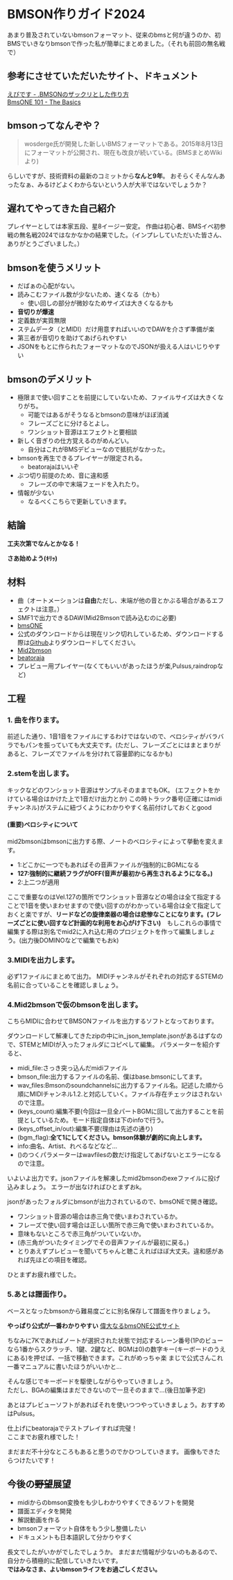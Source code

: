 # BMSON作りガイド2024
あまり普及されていないbmsonフォーマット、従来のbmsと何が違うのか、初BMSでいきなりbmsonで作った私が簡単にまとめました。（それも前回の無名戦で）
## 参考にさせていただいたサイト、ドキュメント
[えびです - .BMSONのザックリとした作り方](https://hackmd.io/@ebideath/BJT-vBVfs)  
[BmsONE 101 - The Basics](https://docs.google.com/document/d/178FvK-rVAcc-ZK5ls6gnMmaIphFmwF78JWIL8kRiGXA/edit#heading=h.vt3wr26clq0k)
## bmsonってなんぞや？
> wosderge氏が開発した新しいBMSフォーマットである。2015年8月13日にフォーマットが公開され、現在も改良が続いている。(BMSまとめWikiより)

らしいですが、技術資料の最新のコミットから**なんと9年**。
おそらくそんなんあったなぁ、みるけどよくわからないという人が大半ではないでしょうか？
## 遅れてやってきた自己紹介
プレイヤーとしては本家五段、星8イージー安定。
作曲は初心者、BMSイベ初参戦の無名戦2024ではなかなかの結果でした。（インプレしていただいた皆さん、ありがとうございました。）
## bmsonを使うメリット
* だばぁの心配がない。
* 読みこむファイル数が少ないため、速くなる（かも）
    * 使い回しの部分が微妙なためサイズは大きくなるかも
* **音切りが爆速**
* 定義数が実質無限
* ステムデータ（とMIDI）だけ用意すればいいのでDAWを介さず準備が楽
* 第三者が音切りを助けてあげられやすい
* JSONをもとに作られたフォーマットなのでJSONが扱える人はいじりやすい
## bmsonのデメリット
* 極限まで使い回すことを前提にしていないため、ファイルサイズは大きくなりがち。
    * 可能ではあるがそうなるとbmsonの意味がほぼ消滅
    * フレーズごとに分けるとよし。
    * ワンショット音源はエフェクトと要相談
* 新しく音ぎりの仕方覚えるのがめんどい。
    * 自分はこれがBMSデビューなので抵抗がなかった。
* bmsonを再生できるプレイヤーが限定される。
    * beatorajaはいいぞ
* ぶつ切り前提のため、音に違和感
    * フレーズの中で末端フェードを入れたり。
* 情報が少ない
    * なるべくこちらで更新していきます。
## 結論
**工夫次第でなんとかなる！**

**さあ始めよう(ｷﾘｯ)**


## 材料
* 曲（オートメーションは**自由**ただし、末端が他の音とかぶる場合があるエフェクトは注意。）
* SMF1で出力できるDAW(Mid2Bmsonで読み込むのに必要)
* [bmsONE](https://excln.github.io/bmsone.html)
* 公式のダウンロードからは現在リンク切れしているため、ダウンロードする際は[Github](https://github.com/excln/BmsONE/releases/tag/beta_021)よりダウンロードしてください。
* [Mid2bmson](https://ogut.sakura.ne.jp/mid2bmson.html)
* [beatoraja](https://mocha-repository.info/download.php)
* プレビュー用プレイヤー(なくてもいいがあったほうが楽,Pulsus,raindropなど)

## 工程
### 1. 曲を作ります。
前述した通り、1音1音をファイルにするわけではないので、ベロシティがバラバラでもパンを振っていても大丈夫です。(ただし、フレーズごとにはまとまりがあると、フレーズでファイルを分けれて容量節約になるかも)
### 2.stemを出します。
キックなどのワンショット音源はサンプルそのままでもOK。
(エフェクトをかけている場合はかけた上で1音だけ出力とか)
この時トラック番号(正確にはmidiチャンネル)がステムに紐づくようにわかりやすく名前付けしておくとgood
#### (重要)ベロシティについて
mid2bmsonはbmsonに出力する際、ノートのベロシティによって挙動を変えます。
* 1:どこかに一つでもあればその音声ファイルが強制的にBGMになる
* **127:強制的に継続フラグがOFF(音声が最初から再生されるようになる。)**
* 2:上二つが適用

ここで重要なのはVel.127の箇所でワンショット音源などの場合は全て指定することで1音を使いまわせますので使い回すのがわかっている場合は全て指定しておくと楽ですが、**リードなどの旋律楽器の場合は悲惨なことになります。(フレーズごとに使い回すなど計画的な利用をお心がけ下さい)**　もしこれらの事情で編集する際は別名でmid2に入れ込む用のプロジェクトを作って編集しましょう。(出力後DOMINOなどで編集でもおk)
### 3.MIDIを出力します。
必ず1ファイルにまとめて出力。
MIDIチャンネルがそれぞれの対応するSTEMの名前に合っていることを確認しましょう。
### 4.Mid2bmsonで仮のbmsonを出します。
こちらMIDIに合わせてBMSONファイルを出力するソフトとなっております。

ダウンロードして解凍してきたzipの中にin_json_template.jsonがあるはずなので、STEMとMIDIが入ったフォルダにコピペして編集。
パラメーターを紹介すると、
* midi_file:さっき突っ込んだmidiファイル
* bmson_file:出力するファイルの名前、僕はbase.bmsonにしてます。
* wav_files:Bmsonのsoundchannelsに出力するファイル名。記述した順から順にMIDIチャンネル1.2.と対応していく。ファイル存在チェックはされないので注意。
* (keys_count):編集不要(今回は一旦全パートBGMに回して出力することを前提としているため。モード指定自体は下のinfoで行う。
* (keys_offset_in/out):編集不要(理由は先述の通り)
* (bgm_flag):**全て1にしてください。bmson体験が劇的に向上します。**
* info:曲名、Artist、れべるなどなど...
* ()のつくパラメーターはwavfilesの数だけ指定してあげないとエラーになるので注意。

いよいよ出力です。jsonファイルを解凍したmid2bmsonのexeファイルに投げ込みましょう。
エラーが出なければひとまずおk。

jsonがあったフォルダにbmsonが出力されているので、bmsONEで開き確認。
* ワンショット音源の場合は赤三角で使いまわされているか。
* フレーズで使い回す場合は正しい箇所で赤三角で使いまわされているか。
* 意味もないところで赤三角がついていないか。
* (赤三角がついたタイミングでその音声ファイルが最初に戻る。)
* とりあえずプレビューを聞いてちゃんと聴こえればほぼ大丈夫。違和感があれば先ほどの項目を確認。

ひとまずお疲れ様でした。

### 5.あとは譜面作り。

ベースとなったbmsonから難易度ごとに別名保存して譜面を作りましょう。

**やっぱり公式が一番わかりやすい**
[偉大なるbmsONE公式サイト](https://excln.github.io/bmsone.html)

ちなみに7Kであればノートが選択された状態で対応するレーン番号(1Pのビューなら1番からスクラッチ、1鍵、2鍵など、BGMは0)の数字キー(キーボードのうえにある)を押せば、一括で移動できます。これがめっちゃ楽
まじで公式さんこれ一番マニュアルに書いたほうがいいかと...

そんな感じでキーボードを駆使しながらやっていきましょう。  
ただし、BGAの編集はまだできないので一旦そのままで...(後日加筆予定)

あとはプレビューソフトがあればそれを使いつつやっていきましょう。おすすめはPulsus。

仕上げにbeatorajaでテストプレイすれば完璧！  
ここまでお疲れ様でした！

まだまだ不十分なところもあると思うのでかひつしていきます。
画像もできたらつけたいです！

## 今後の~~野望~~展望
* midiからのbmson変換をも少しわかりやすくできるソフトを開発
* 譜面エディタを開発
* 解説動画を作る
* bmsonフォーマット自体をもう少し整備したい
* ドキュメントも日本語訳して分かりやすく

長文でしたがいかがでしたでしょうか。
まだまだ情報が少ないのもあるので、自分から積極的に配信していきたいです。  
**ではみなさま、よいbmsonライフをお過ごしください。**

